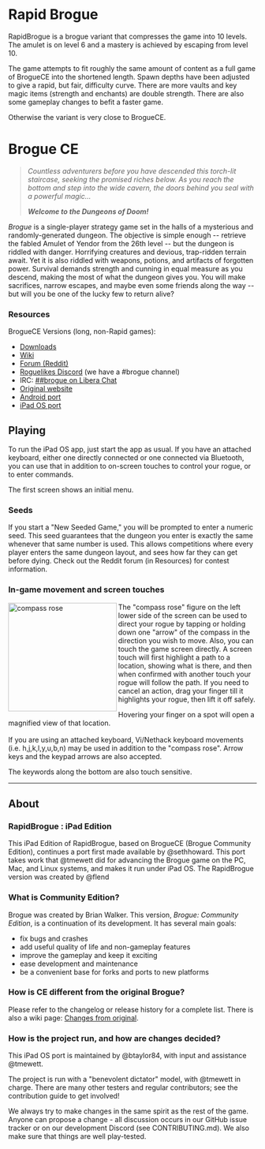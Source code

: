 Rapid Brogue
============

RapidBrogue is a brogue variant that compresses the game into 10 levels.
The amulet is on level 6 and a mastery is achieved by escaping from level 10.

The game attempts to fit roughly the same amount of content as a full game of
BrogueCE into the shortened length. Spawn depths have been adjusted to give
a rapid, but fair, difficulty curve. There are more vaults and key magic items
(strength and enchants) are double strength. There are also some gameplay
changes to befit a faster game.

Otherwise the variant is very close to BrogueCE.

Brogue CE
=========

> *Countless adventurers before you have descended this torch-lit staircase,
> seeking the promised riches below. As you reach the bottom and step into
> the wide cavern, the doors behind you seal with a powerful magic...*
>
> ***Welcome to the Dungeons of Doom!***

*Brogue* is a single-player strategy game set in the halls of a mysterious
and randomly-generated dungeon. The objective is simple enough -- retrieve the
fabled Amulet of Yendor from the 26th level -- but the dungeon is riddled with
danger. Horrifying creatures and devious, trap-ridden terrain await. Yet it is
also riddled with weapons, potions, and artifacts of forgotten power. Survival
demands strength and cunning in equal measure as you descend, making the most
of what the dungeon gives you. You will make sacrifices, narrow escapes,
and maybe even some friends along the way -- but will you be one of the
lucky few to return alive?

### Resources 

BrogueCE Versions (long, non-Rapid games):

- [Downloads][releases]
- [Wiki](https://brogue.fandom.com/wiki/Brogue_Wiki)
- [Forum (Reddit)](https://www.reddit.com/r/brogueforum/)
- [Roguelikes Discord](https://discord.gg/9pmFGKx) (we have a #brogue channel)
- IRC: [##brogue on Libera Chat](https://kiwiirc.com/nextclient/irc.libera.chat/##brogue)
- [Original website](https://sites.google.com/site/broguegame/)
- [Android port](https://github.com/bilgincoskun/brogue-android-port/releases)
- [iPad OS port](https://apps.apple.com/app/ibroguece/id1619142059)

Playing
-------
To run the iPad OS app, just start the app as usual. If you have an attached
keyboard, either one directly connected or one connected via Bluetooth, you can
use that in addition to on-screen touches to control your rogue, or to enter
commands.   

The first screen shows an initial menu.  

### Seeds

 If you start a "New Seeded Game," you will be prompted to enter a numeric seed. This seed guarantees that the
dungeon you enter is exactly the same whenever that same number is used. This
allows competitions where every player enters the same dungeon layout, and sees
how far they can get before dying. Check out the Reddit forum (in Resources) for contest information.


### In-game movement and screen touches
<img src="https://user-images.githubusercontent.com/17453830/163440389-ae72701e-014e-4cbd-aeda-fec4db42ac0e.png" alt="compass rose" width=220 align=left>
The "compass rose" figure on the left lower side of the screen can be used to
direct your rogue by tapping or holding down one "arrow" of the compass in the
direction you wish to move. Also, you can touch the game screen directly. A
screen touch will first highlight a path to a location, showing what is there,
and then when confirmed with another touch your rogue will follow the path. If
you need to cancel an action, drag your finger till it highlights your rogue,
then lift it off safely.

Hovering your finger on a spot will open a magnified view of that location.
<br>
<br>
If you are using an attached keyboard, Vi/Nethack keyboard movements (i.e.
h,j,k,l,y,u,b,n) may be used in addition to the "compass rose".  Arrow keys and
the keypad arrows are also accepted.

The keywords along the bottom are also touch sensitive.
<br><hr>

About
-----
### RapidBrogue : iPad Edition
This iPad Edition of RapidBrogue, based on BrogueCE (Brogue Community Edition),  continues a port first
made available by @sethhoward. This port takes work that @tmewett did for
advancing the Brogue game on the PC, Mac, and Linux systems, and makes it run
under iPad OS. The RapidBrogue version was created by @flend
### What is Community Edition?

Brogue was created by Brian Walker. This version, *Brogue: Community Edition*,
is a continuation of its development. It has several main goals:

- fix bugs and crashes
- add useful quality of life and non-gameplay features
- improve the gameplay and keep it exciting
- ease development and maintenance
- be a convenient base for forks and ports to new platforms

### How is CE different from the original Brogue?

Please refer to the changelog or release history for a complete list. There is
also a wiki page: [Changes from original][cfo].

[cfo]: https://github.com/tmewett/BrogueCE/wiki/Changes-from-original

### How is the project run, and how are changes decided?

This iPad OS port is maintained by @btaylor84, with input and assistance @tmewett.

The project is run with a "benevolent dictator" model, with @tmewett in
charge. There are many other testers and regular contributors; see the
contribution guide to get involved!

We always try to make changes in the same spirit as the rest of the game. Anyone
can propose a change - all discussion occurs in our GitHub issue tracker or on
our development Discord (see CONTRIBUTING.md). We also make sure that things are
well play-tested.


[releases]: https://github.com/tmewett/BrogueCE/releases
